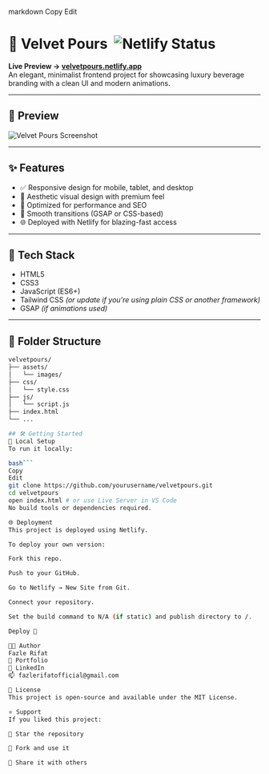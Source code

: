 
markdown
Copy
Edit
# 🌸 Velvet Pours &nbsp;![Netlify Status](https://api.netlify.com/api/v1/badges/86f8eec3-c3b5-49cb-b99b-75ef07d2d9f3/deploy-status)

**Live Preview → [velvetpours.netlify.app](https://velvetpours.netlify.app/)**  
An elegant, minimalist frontend project for showcasing luxury beverage branding with a clean UI and modern animations.

---

## 📸 Preview

![Velvet Pours Screenshot]([https://via.placeholder.com/1200x600?text=Velvet+Pours+Homepage](https://i.ibb.co/FqCtjJpV/Screenshot-4.png))

---

## ✨ Features

- ✅ Responsive design for mobile, tablet, and desktop
- 🌈 Aesthetic visual design with premium feel
- 🎯 Optimized for performance and SEO
- 🎨 Smooth transitions (GSAP or CSS-based)
- 🌐 Deployed with Netlify for blazing-fast access

---

## 🚀 Tech Stack

- HTML5
- CSS3
- JavaScript (ES6+)
- Tailwind CSS *(or update if you're using plain CSS or another framework)*
- GSAP *(if animations used)*

---

## 🧩 Folder Structure 

```bash
velvetpours/
├── assets/
│   └── images/
├── css/
│   └── style.css
├── js/
│   └── script.js
├── index.html
└── ...

## 🛠️ Getting Started
🔧 Local Setup
To run it locally:

bash```
Copy
Edit
git clone https://github.com/yourusername/velvetpours.git
cd velvetpours
open index.html # or use Live Server in VS Code
No build tools or dependencies required.

🌐 Deployment
This project is deployed using Netlify.

To deploy your own version:

Fork this repo.

Push to your GitHub.

Go to Netlify → New Site from Git.

Connect your repository.

Set the build command to N/A (if static) and publish directory to /.

Deploy 🚀

🧑‍💻 Author
Fazle Rifat
🎯 Portfolio
💼 LinkedIn
📫 fazlerifatofficial@gmail.com

📜 License
This project is open-source and available under the MIT License.

⭐️ Support
If you liked this project:

🌟 Star the repository

🍴 Fork and use it

🧵 Share it with others
